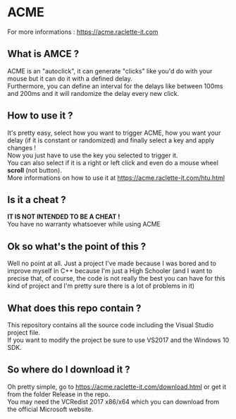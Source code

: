 # ACME
For more informations : https://acme.raclette-it.com
## What is AMCE ?
ACME is an "autoclick", it can generate "clicks" like you'd do with your mouse but it can do it with a defined delay.
<br>Furthermore, you can define an interval for the delays like between 100ms and 200ms and it will randomize the delay every new click.
## How to use it ? 
It's pretty easy, select how you want to trigger ACME, how you want your delay (if it is constant or randomized) and finally select a key and apply changes !
<br>Now you just have to use the key you selected to trigger it.
<br>You can also select if it is a right or left click and even do a mouse wheel **scroll** (not button).
<br>More informations on how to use it at https://acme.raclette-it.com/htu.html
## Is it a cheat ? 
**IT IS NOT INTENDED TO BE A CHEAT !**
<br>You have no warranty whatsoever while using ACME
## Ok so what's the point of this ?
Well no point at all. Just a project I've made because I was bored and to improve myself in C++ because I'm just a High Schooler 
(and I want to precise that, of course, the code is not really the best you can have for this kind of project and I'm pretty sure 
there is a lot of problems in it)
## What does this repo contain ? 
This repository contains all the source code including the Visual Studio project file.
<br>If you want to modify the project be sure to use VS2017 and the Windows 10 SDK.
## So where do I download it ? 
Oh pretty simple, go to https://acme.raclette-it.com/download.html or get it from the folder Release in the repo.
<br>You may need the VCRedist 2017 x86/x64 which you can download from the official Microsoft website.
